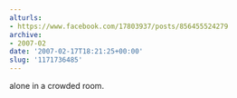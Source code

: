 ```yaml
---
alturls:
- https://www.facebook.com/17803937/posts/856455524279
archive:
- 2007-02
date: '2007-02-17T18:21:25+00:00'
slug: '1171736485'
---
```


alone in a crowded room.

